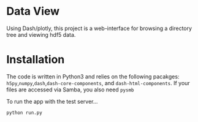 # Data View
Using Dash/plotly, this project is a web-interface for browsing a directory tree and viewing hdf5 data.

# Installation

The code is written in Python3 and relies on the following pacakges: `h5py`,`numpy`,`dash`,`dash-core-components`, and `dash-html-components`. If your files are accessed via Samba, you also need `pysmb`

To run the app with the test server...

```
python run.py
```
